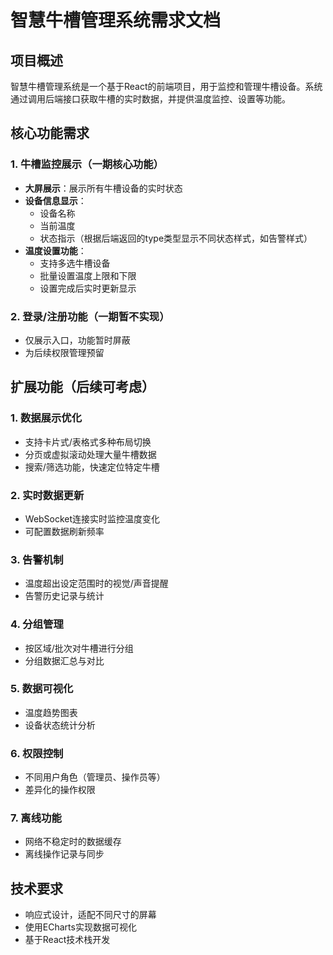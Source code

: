 # 智慧牛槽管理系统需求文档

## 项目概述
智慧牛槽管理系统是一个基于React的前端项目，用于监控和管理牛槽设备。系统通过调用后端接口获取牛槽的实时数据，并提供温度监控、设置等功能。

## 核心功能需求

### 1. 牛槽监控展示（一期核心功能）
- **大屏展示**：展示所有牛槽设备的实时状态
- **设备信息显示**：
  - 设备名称
  - 当前温度
  - 状态指示（根据后端返回的type类型显示不同状态样式，如告警样式）
- **温度设置功能**：
  - 支持多选牛槽设备
  - 批量设置温度上限和下限
  - 设置完成后实时更新显示

### 2. 登录/注册功能（一期暂不实现）
- 仅展示入口，功能暂时屏蔽
- 为后续权限管理预留

## 扩展功能（后续可考虑）

### 1. 数据展示优化
- 支持卡片式/表格式多种布局切换
- 分页或虚拟滚动处理大量牛槽数据
- 搜索/筛选功能，快速定位特定牛槽

### 2. 实时数据更新
- WebSocket连接实时监控温度变化
- 可配置数据刷新频率

### 3. 告警机制
- 温度超出设定范围时的视觉/声音提醒
- 告警历史记录与统计

### 4. 分组管理
- 按区域/批次对牛槽进行分组
- 分组数据汇总与对比

### 5. 数据可视化
- 温度趋势图表
- 设备状态统计分析

### 6. 权限控制
- 不同用户角色（管理员、操作员等）
- 差异化的操作权限

### 7. 离线功能
- 网络不稳定时的数据缓存
- 离线操作记录与同步

## 技术要求
- 响应式设计，适配不同尺寸的屏幕
- 使用ECharts实现数据可视化
- 基于React技术栈开发
